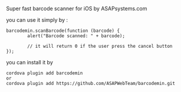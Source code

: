 Super fast barcode scanner for iOS by ASAPsystems.com

you can use it simply by :

    barcodemin.scanBarcode(function (barcode) {
            alert("Barcode scanned: " + barcode);

            // it will return 0 if the user press the cancel button
    });



you can install it by 


    cordova plugin add barcodemin
    or
    cordova plugin add https://github.com/ASAPWebTeam/barcodemin.git